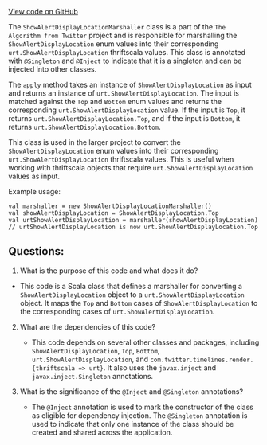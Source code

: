 [View code on GitHub](https://github.com/misbahsy/the-algorithm/product-mixer/core/src/main/scala/com/twitter/product_mixer/core/functional_component/marshaller/response/urt/alert/ShowAlertDisplayLocationMarshaller.scala)

The `ShowAlertDisplayLocationMarshaller` class is a part of the `The Algorithm from Twitter` project and is responsible for marshalling the `ShowAlertDisplayLocation` enum values into their corresponding `urt.ShowAlertDisplayLocation` thriftscala values. This class is annotated with `@Singleton` and `@Inject` to indicate that it is a singleton and can be injected into other classes.

The `apply` method takes an instance of `ShowAlertDisplayLocation` as input and returns an instance of `urt.ShowAlertDisplayLocation`. The input is matched against the `Top` and `Bottom` enum values and returns the corresponding `urt.ShowAlertDisplayLocation` value. If the input is `Top`, it returns `urt.ShowAlertDisplayLocation.Top`, and if the input is `Bottom`, it returns `urt.ShowAlertDisplayLocation.Bottom`.

This class is used in the larger project to convert the `ShowAlertDisplayLocation` enum values into their corresponding `urt.ShowAlertDisplayLocation` thriftscala values. This is useful when working with thriftscala objects that require `urt.ShowAlertDisplayLocation` values as input. 

Example usage:

```
val marshaller = new ShowAlertDisplayLocationMarshaller()
val showAlertDisplayLocation = ShowAlertDisplayLocation.Top
val urtShowAlertDisplayLocation = marshaller(showAlertDisplayLocation)
// urtShowAlertDisplayLocation is now urt.ShowAlertDisplayLocation.Top
```
## Questions: 
 1. What is the purpose of this code and what does it do?
   - This code is a Scala class that defines a marshaller for converting a `ShowAlertDisplayLocation` object to a `urt.ShowAlertDisplayLocation` object. It maps the `Top` and `Bottom` cases of `ShowAlertDisplayLocation` to the corresponding cases of `urt.ShowAlertDisplayLocation`.
   
2. What are the dependencies of this code?
   - This code depends on several other classes and packages, including `ShowAlertDisplayLocation`, `Top`, `Bottom`, `urt.ShowAlertDisplayLocation`, and `com.twitter.timelines.render.{thriftscala => urt}`. It also uses the `javax.inject` and `javax.inject.Singleton` annotations.
   
3. What is the significance of the `@Inject` and `@Singleton` annotations?
   - The `@Inject` annotation is used to mark the constructor of the class as eligible for dependency injection. The `@Singleton` annotation is used to indicate that only one instance of the class should be created and shared across the application.